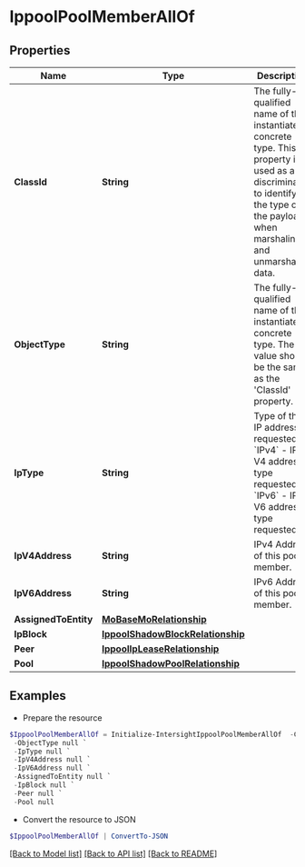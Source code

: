 # IppoolPoolMemberAllOf
## Properties

Name | Type | Description | Notes
------------ | ------------- | ------------- | -------------
**ClassId** | **String** | The fully-qualified name of the instantiated, concrete type. This property is used as a discriminator to identify the type of the payload when marshaling and unmarshaling data. | [default to "ippool.PoolMember"]
**ObjectType** | **String** | The fully-qualified name of the instantiated, concrete type. The value should be the same as the &#39;ClassId&#39; property. | [default to "ippool.PoolMember"]
**IpType** | **String** | Type of the IP address requested. * &#x60;IPv4&#x60; - IP V4 address type requested. * &#x60;IPv6&#x60; - IP V6 address type requested. | [optional] [default to "IPv4"]
**IpV4Address** | **String** | IPv4 Address of this pool member. | [optional] 
**IpV6Address** | **String** | IPv6 Address of this pool member. | [optional] 
**AssignedToEntity** | [**MoBaseMoRelationship**](MoBaseMoRelationship.md) |  | [optional] 
**IpBlock** | [**IppoolShadowBlockRelationship**](IppoolShadowBlockRelationship.md) |  | [optional] 
**Peer** | [**IppoolIpLeaseRelationship**](IppoolIpLeaseRelationship.md) |  | [optional] 
**Pool** | [**IppoolShadowPoolRelationship**](IppoolShadowPoolRelationship.md) |  | [optional] 

## Examples

- Prepare the resource
```powershell
$IppoolPoolMemberAllOf = Initialize-IntersightIppoolPoolMemberAllOf  -ClassId null `
 -ObjectType null `
 -IpType null `
 -IpV4Address null `
 -IpV6Address null `
 -AssignedToEntity null `
 -IpBlock null `
 -Peer null `
 -Pool null
```

- Convert the resource to JSON
```powershell
$IppoolPoolMemberAllOf | ConvertTo-JSON
```

[[Back to Model list]](../README.md#documentation-for-models) [[Back to API list]](../README.md#documentation-for-api-endpoints) [[Back to README]](../README.md)

